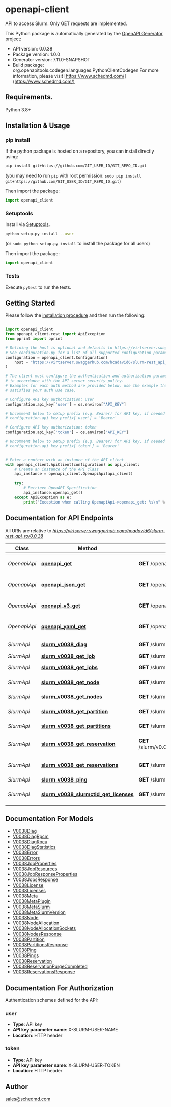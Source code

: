 # openapi-client
API to access Slurm. Only GET requests are implemented.

This Python package is automatically generated by the [OpenAPI Generator](https://openapi-generator.tech) project:

- API version: 0.0.38
- Package version: 1.0.0
- Generator version: 7.11.0-SNAPSHOT
- Build package: org.openapitools.codegen.languages.PythonClientCodegen
For more information, please visit [https://www.schedmd.com/](https://www.schedmd.com/)

## Requirements.

Python 3.8+

## Installation & Usage
### pip install

If the python package is hosted on a repository, you can install directly using:

```sh
pip install git+https://github.com/GIT_USER_ID/GIT_REPO_ID.git
```
(you may need to run `pip` with root permission: `sudo pip install git+https://github.com/GIT_USER_ID/GIT_REPO_ID.git`)

Then import the package:
```python
import openapi_client
```

### Setuptools

Install via [Setuptools](http://pypi.python.org/pypi/setuptools).

```sh
python setup.py install --user
```
(or `sudo python setup.py install` to install the package for all users)

Then import the package:
```python
import openapi_client
```

### Tests

Execute `pytest` to run the tests.

## Getting Started

Please follow the [installation procedure](#installation--usage) and then run the following:

```python

import openapi_client
from openapi_client.rest import ApiException
from pprint import pprint

# Defining the host is optional and defaults to https://virtserver.swaggerhub.com/hcadavid6/slurm-rest_api_ro/0.0.38
# See configuration.py for a list of all supported configuration parameters.
configuration = openapi_client.Configuration(
    host = "https://virtserver.swaggerhub.com/hcadavid6/slurm-rest_api_ro/0.0.38"
)

# The client must configure the authentication and authorization parameters
# in accordance with the API server security policy.
# Examples for each auth method are provided below, use the example that
# satisfies your auth use case.

# Configure API key authorization: user
configuration.api_key['user'] = os.environ["API_KEY"]

# Uncomment below to setup prefix (e.g. Bearer) for API key, if needed
# configuration.api_key_prefix['user'] = 'Bearer'

# Configure API key authorization: token
configuration.api_key['token'] = os.environ["API_KEY"]

# Uncomment below to setup prefix (e.g. Bearer) for API key, if needed
# configuration.api_key_prefix['token'] = 'Bearer'


# Enter a context with an instance of the API client
with openapi_client.ApiClient(configuration) as api_client:
    # Create an instance of the API class
    api_instance = openapi_client.OpenapiApi(api_client)

    try:
        # Retrieve OpenAPI Specification
        api_instance.openapi_get()
    except ApiException as e:
        print("Exception when calling OpenapiApi->openapi_get: %s\n" % e)

```

## Documentation for API Endpoints

All URIs are relative to *https://virtserver.swaggerhub.com/hcadavid6/slurm-rest_api_ro/0.0.38*

Class | Method | HTTP request | Description
------------ | ------------- | ------------- | -------------
*OpenapiApi* | [**openapi_get**](docs/OpenapiApi.md#openapi_get) | **GET** /openapi | Retrieve OpenAPI Specification
*OpenapiApi* | [**openapi_json_get**](docs/OpenapiApi.md#openapi_json_get) | **GET** /openapi.json | Retrieve OpenAPI Specification
*OpenapiApi* | [**openapi_v3_get**](docs/OpenapiApi.md#openapi_v3_get) | **GET** /openapi/v3 | Retrieve OpenAPI Specification
*OpenapiApi* | [**openapi_yaml_get**](docs/OpenapiApi.md#openapi_yaml_get) | **GET** /openapi.yaml | Retrieve OpenAPI Specification
*SlurmApi* | [**slurm_v0038_diag**](docs/SlurmApi.md#slurm_v0038_diag) | **GET** /slurm/v0.0.38/diag | get diagnostics
*SlurmApi* | [**slurm_v0038_get_job**](docs/SlurmApi.md#slurm_v0038_get_job) | **GET** /slurm/v0.0.38/job/{job_id} | get job info
*SlurmApi* | [**slurm_v0038_get_jobs**](docs/SlurmApi.md#slurm_v0038_get_jobs) | **GET** /slurm/v0.0.38/jobs | get list of jobs
*SlurmApi* | [**slurm_v0038_get_node**](docs/SlurmApi.md#slurm_v0038_get_node) | **GET** /slurm/v0.0.38/node/{node_name} | get node info
*SlurmApi* | [**slurm_v0038_get_nodes**](docs/SlurmApi.md#slurm_v0038_get_nodes) | **GET** /slurm/v0.0.38/nodes | get all node info
*SlurmApi* | [**slurm_v0038_get_partition**](docs/SlurmApi.md#slurm_v0038_get_partition) | **GET** /slurm/v0.0.38/partition/{partition_name} | get partition info
*SlurmApi* | [**slurm_v0038_get_partitions**](docs/SlurmApi.md#slurm_v0038_get_partitions) | **GET** /slurm/v0.0.38/partitions | get all partition info
*SlurmApi* | [**slurm_v0038_get_reservation**](docs/SlurmApi.md#slurm_v0038_get_reservation) | **GET** /slurm/v0.0.38/reservation/{reservation_name} | get reservation info
*SlurmApi* | [**slurm_v0038_get_reservations**](docs/SlurmApi.md#slurm_v0038_get_reservations) | **GET** /slurm/v0.0.38/reservations | get all reservation info
*SlurmApi* | [**slurm_v0038_ping**](docs/SlurmApi.md#slurm_v0038_ping) | **GET** /slurm/v0.0.38/ping | ping test
*SlurmApi* | [**slurm_v0038_slurmctld_get_licenses**](docs/SlurmApi.md#slurm_v0038_slurmctld_get_licenses) | **GET** /slurm/v0.0.38/licenses | get all Slurm tracked license info


## Documentation For Models

 - [V0038Diag](docs/V0038Diag.md)
 - [V0038DiagRpcm](docs/V0038DiagRpcm.md)
 - [V0038DiagRpcu](docs/V0038DiagRpcu.md)
 - [V0038DiagStatistics](docs/V0038DiagStatistics.md)
 - [V0038Error](docs/V0038Error.md)
 - [V0038Errors](docs/V0038Errors.md)
 - [V0038JobProperties](docs/V0038JobProperties.md)
 - [V0038JobResources](docs/V0038JobResources.md)
 - [V0038JobResponseProperties](docs/V0038JobResponseProperties.md)
 - [V0038JobsResponse](docs/V0038JobsResponse.md)
 - [V0038License](docs/V0038License.md)
 - [V0038Licenses](docs/V0038Licenses.md)
 - [V0038Meta](docs/V0038Meta.md)
 - [V0038MetaPlugin](docs/V0038MetaPlugin.md)
 - [V0038MetaSlurm](docs/V0038MetaSlurm.md)
 - [V0038MetaSlurmVersion](docs/V0038MetaSlurmVersion.md)
 - [V0038Node](docs/V0038Node.md)
 - [V0038NodeAllocation](docs/V0038NodeAllocation.md)
 - [V0038NodeAllocationSockets](docs/V0038NodeAllocationSockets.md)
 - [V0038NodesResponse](docs/V0038NodesResponse.md)
 - [V0038Partition](docs/V0038Partition.md)
 - [V0038PartitionsResponse](docs/V0038PartitionsResponse.md)
 - [V0038Ping](docs/V0038Ping.md)
 - [V0038Pings](docs/V0038Pings.md)
 - [V0038Reservation](docs/V0038Reservation.md)
 - [V0038ReservationPurgeCompleted](docs/V0038ReservationPurgeCompleted.md)
 - [V0038ReservationsResponse](docs/V0038ReservationsResponse.md)


<a id="documentation-for-authorization"></a>
## Documentation For Authorization


Authentication schemes defined for the API:
<a id="user"></a>
### user

- **Type**: API key
- **API key parameter name**: X-SLURM-USER-NAME
- **Location**: HTTP header

<a id="token"></a>
### token

- **Type**: API key
- **API key parameter name**: X-SLURM-USER-TOKEN
- **Location**: HTTP header


## Author

sales@schedmd.com


